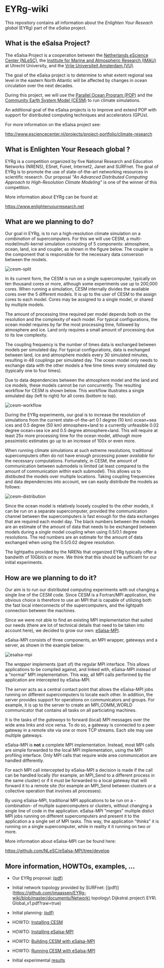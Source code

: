 EYRg-wiki
=========

This repository contains all information about the 
_Enlighten Your Reseach global_ (EYRg) part of the _eSalsa_ project.

What is the eSalsa Project?
---------------------------

The eSalsa Project is a cooperation between the 
[Netherlands eScience Center (NLeSC)](http://www.esciencecenter.nl/), 
the [Institute for Marine and Atmospheric Research (IMAU)](http://imau.nl/) 
at Utrecht University, and the [Vrije Universiteit Amsterdam (VU)](http://www.cs.vu.nl). 

The goal of the eSalsa project is to determine to what extent regional sea 
level in the eastern North Atlantic will be affected by changes in ocean 
circulation over the next decades.

During this project, we will use the [Parallel Ocean Program (POP)](http://climate.lanl.gov/Models/POP/)
and the [Community Earth System Model (CESM)](http://www2.cesm.ucar.edu/) to run climate simulations.

An additional goal of the eSalsa projects is to improve and extend POP with 
support for distributed computing techniques and accelerators (GPUs).

For more information on the eSalsa project see:
 
<http://www.esciencecenter.nl/projects/project-portfolio/climate-research>


What is Enlighten Your Reseach global ?
---------------------------------------

EYRg is a competition organized by five National Research and Education Networks (NRENS), 
ESnet, Funet, Internet2, Janet and SURFnet. The goal of EYRg is to promote the use of 
state-of-the-art networking resources in scientific research. Our proposal 
_"An Advanced Distributed Computing Approach to High-Resolution Climate Modeling"_ is one 
of the winner of this competition.

More information about EYRg can be found at:

<https://www.enlightenyourresearch.net>


What are we planning to do?
---------------------------

Our goal in EYRg, is to run a high-resolution climate simulation on a _combination_ of supercomputers. For 
this we will use CESM, a multi-model/multi-kernel simulation consisting of 5 components: atmosphere, ocean, 
land, ice and coupler, as shown in the figure below. The coupler is the component that is responsible for the 
necessary data conversion between the models.

![cesm-split](images/cesm.png "CESM submodels")

In its current form, the CESM is run on a single supercomputer, typically on ten thousand cores 
or more, although some experiments use up to 200,000 cores. When running a simulation, CESM internally 
divides the available cores over the 5 different models. It is up to the user of CESM to the assign cores to 
each model. Cores may be assigned to a single model, or shared by multiple models.

The amount of processing time required per model depends both on the resolution and the complexity of each 
model. For typical configurations, the ocean model requires by far the most processing time, followed by 
atmosphere and ice. Land only requires a small amount of processing due to its low complexity.

The coupling frequency is the number of times data is exchanged between models per simulated day. For typical 
configurations, data is exchanged between land, ice and atmosphere models every 30 simulated minutes, 
resulting in 48 couplings per simulated day. The ocean model only needs to exchange data with the other 
models a few time times every simulated day (typically one to four times).

Due to data dependencies between the atmosphere model and the land and ice models, these models cannot be run 
concurrently. The resulting workflow for CESM is shown below. This workflow illustrates a single simulated 
day (left to right) for all cores (bottom to top).

![cesm-workflow](images/cesm-workflow.png "CESM workflow")

During the EYRg experiments, our goal is to increase the resolution of simulations from the current 
state-of-the-art 0.1 degree (10 km) ocean+sea ices and 0.5 degree (50 km) atmosphere+land to a currently 
unfeasible 0.02 degree ocean+sea ice and 0.5 degree atmosphere+land. This will require at least 25x more 
processing time for the ocean model, although more pessimistic estimates go up to an increase of 100x or even 
more.

When running climate simulations at such extreme resolutions, traditional supercomputers often do not have 
enough processing power _available_ for the necessary computations. Fortunately, in CESM, the amount of 
communication between submodels is limited (at least compared to the amount of communication within each
submodel). This allows us to distibuted the models over multiple locations. Taking coupling frequencies 
and data dependencies into account, we can easily distribute the models as follows:

![cesm-distribution](images/cesm-distribution.png "CESM distribution")

Since the ocean model is relatively loosely coupled to the other models, it can be run on a separate 
supercomputer, provided the communication channel between the supercomputers is fast enough for the 
data exchanges that are required each model day. The black numbers between the models are an estimate of 
the amount of data that needs to be exchanged between models during a _single_ model coupling when using 
0.5/0.1 degree resolutions. The red numbers are an estimate for the amount of data exchanged when using 
the 0.5/0.02 degree resolution.

The lightpaths provided by the NRENs that organized EYRg typically offer a bandwith of 10Gbit/s or more. 
We think that this should be sufficient for our initial experiments. 


How are we planning to do it? 
-----------------------------

Our aim is to run our distributed computing experiments with out changing a single line of the CESM 
code. Since CESM is a Fortran/MPI application, the obvious choice is therefore to use an MPI that 
is capable of utilizing both the fast local interconnects of the supercomputers, and the lightpath 
connection between the machines. 

Since we were not able to find an existing MPI implementation that suited our needs (there are lot of 
technical details that need to be taken into account here), we decided to grow our own:
[eSalsa-MPI](https://github.com/NLeSC/eSalsa-MPI/tree/develop).

eSalsa-MPI consists of three components, an MPI wrapper, gateways and a server, as shown in the example 
below:

![esalsa-mpi](images/esalsa-mpi.png "eSalsa-MPI")

The _wrapper_ implements (part of) the regular MPI interface. This allows applications to be compiled 
against, and linked with, eSalsa-MPI instead of a "normal" MPI implementation. This way, all MPI calls 
performed by the application are intercepted by eSalsa-MPI.

The _server_ acts as a central contact point that allows the eSalsa-MPI jobs running on different 
supercomputers to locate each other. In addition, the server provides support for operations on communicators 
and groups. For example, it is up to the server to create an MPI_COMM_WORLD communicator that contains all 
tasks on all particiating machines.

It is the tasks of the _gateways_ to forward (local) MPI messages over the wide area links and vice versa. To 
do so, a gateway is connected to a peer gateway in a remote site via one or more TCP streams. Each site may 
use multiple gateways.

eSalsa-MPI is __not__ a complete MPI implementation. Instead, most MPI calls are simple forwarded to 
the local MPI implementation, using the MPI profiling interface. Only MPI calls that require wide area 
communication are handled differently. 

For each MPI call intercepted by eSalsa-MPI a decision is made if the call can be handled locally (for 
example, an MPI_Send to a different process in the same cluster) or if it must be forwarded to a local 
gateway that will forward it to a remote site (for example an MPI_Send between clusters or a collective 
operation that involves all processes).

By using eSalsa-MPI, traditional MPI applications to be run on a -combination- of multiple supercomputers or 
clusters, without changing a single line of code in the application. eSalsa-MPI "merges" multiple distict MPI 
jobs running on different supercomputers and present it to the application a a single set of MPI tasks. This 
way, the application "thinks" it is running on a single supercomputer, while in reality it it running on two 
or more.

More information about eSalsa-MPI can be found here:

<https://github.com/NLeSC/eSalsa-MPI/tree/develop>


More information, HOWTOs, examples, ...
-------------------------------------------

- Our EYRg proposal: [(pdf)](https://github.com/jmaassen/EYRg-wiki/blob/master/documents/EYRG_Dijkstra_Final.pdf?raw=true)

- Initial network topology provided by SURFnet: [(pdf)](https://github.com/jmaassen/EYRg-wiki/blob/master/documents/Network\ topology\ Dijkstra\ project\ EYR\ Global_v1.pdf?raw=true)

- Initial planning: [(pdf)](https://github.com/jmaassen/EYRg-wiki/blob/master/documents/Planning.pdf)

- HOWTO: [Installing CESM](https://github.com/jmaassen/EYRg-wiki/blob/master/howtos/CESM.md)

- HOWTO: [Installing eSalsa-MPI](https://github.com/jmaassen/EYRg-wiki/blob/master/howtos/eSalsaMPI.md)

- HOWTO: [Building CESM with eSalsa-MPI](https://github.com/jmaassen/EYRg-wiki/blob/master/howtos/CESM_eSalsaMPI.md)

- HOWTO: [Running CESM with eSalsa-MPI](https://github.com/jmaassen/EYRg-wiki/blob/master/howtos/CESM_eSalsaMPI_running.md)

- Initial experimental [results](https://github.com/jmaassen/EYRg-wiki/blob/master/results/results.md)

















